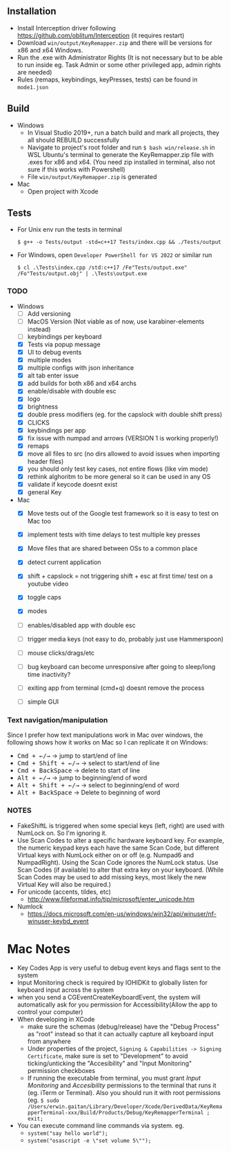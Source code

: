 ## Installation

- Install Interception driver following https://github.com/oblitum/Interception (it requires restart)
- Download `win/output/KeyRemapper.zip` and there will be versions for x86 and x64 Windows.
- Run the .exe with Administrator Rights (It is not necessary but to be able to run inside eg. Task Admin or some other privileged app, admin rights are needed)
- Rules (remaps, keybindings, keyPresses, tests) can be found in `mode1.json`

## Build

- Windows
  - In Visual Studio 2019+, run a batch build and mark all projects, they all should REBUILD successfully
  - Navigate to project's root folder and run `$ bash win/release.sh` in WSL Ubuntu's terminal to generate the KeyRemapper.zip file with .exes for x86 and x64. (You need zip installed in terminal, also not sure if this works with Powershell)
  - File `win/output/KeyRemapper.zip` is generated
- Mac
  - Open project with Xcode

## Tests

- For Unix env run the tests in terminal
  ```
  $ g++ -o Tests/output -std=c++17 Tests/index.cpp && ./Tests/output
  ```
- For Windows, open `Developer PowerShell for VS 2022` or similar run
  ```
  $ cl .\Tests\index.cpp /std:c++17 /Fe"Tests/output.exe" /Fo"Tests/output.obj" | .\Tests\output.exe
  ```

### TODO

- Windows
  - [ ] Add versioning
  - [ ] MacOS Version (Not viable as of now, use karabiner-elements instead)
  - [ ] keybindings per keyboard
  - [x] Tests via popup message
  - [x] UI to debug events
  - [x] multiple modes
  - [x] multiple configs with json inheritance
  - [x] alt tab enter issue
  - [x] add builds for both x86 and x64 archs
  - [x] enable/disable with double esc
  - [x] logo
  - [x] brightness
  - [x] double press modifiers (eg. for the capslock with double shift press)
  - [x] CLICKS
  - [x] keybindings per app
  - [x] fix issue with numpad and arrows (VERSION 1 is working properly!)
  - [x] remaps
  - [x] move all files to src (no dirs allowed to avoid issues when importing header files)
  - [x] you should only test key cases, not entire flows (like vim mode)
  - [x] rethink alghoritm to be more general so it can be used in any OS
  - [x] validate if keycode doesnt exist
  - [x] general Key

- Mac
  - [x] Move tests out of the Google test framework so it is easy to test on Mac too
  - [x] implement tests with time delays to test multiple key presses
  - [x] Move files that are shared between OSs to a common place
  - [x] detect current application
  - [x] shift + capslock = not triggering shift + esc at first time/ test on a youtube video
  - [x] toggle caps
  - [x] modes
  - [ ] enables/disabled app with double esc
  - [ ] trigger media keys (not easy to do, probably just use Hammerspoon)
  - [ ] mouse clicks/drags/etc
  - [ ] bug keyboard can become unresponsive after going to sleep/long time inactivity?
  - [ ] exiting app from terminal (cmd+q) doesnt remove the process
  - [ ] simple GUI


### Text navigation/manipulation

Since I prefer how text manipulations work in Mac over windows, the following shows how it works on Mac so I can replicate it on Windows:

- <kbd>Cmd + ←/→</kbd> → jump to start/end of line
- <kbd>Cmd + Shift + ←/→</kbd> → select to start/end of line
- <kbd>Cmd + BackSpace</kbd> → delete to start of line
- <kbd>Alt + ←/→</kbd> → jump to beginning/end of word
- <kbd>Alt + Shift + ←/→</kbd> → select to beginning/end of word
- <kbd>Alt + BackSpace</kbd> → Delete to beginning of word

### NOTES

- FakeShiftL is triggered when some special keys (left, right) are used with NumLock on. So I'm ignoring it.
- Use Scan Codes to alter a specific hardware keyboard key. For example, the numeric keypad keys each have the same Scan Code, but different Virtual keys with NumLock either on or off (e.g. Numpad6 and NumpadRight). Using the Scan Code ignores the NumLock status. Use Scan Codes (if available) to alter that extra key on your keyboard. (While Scan Codes may be used to add missing keys, most likely the new Virtual Key will also be required.)
- For unicode (accents, tildes, etc)
  - http://www.fileformat.info/tip/microsoft/enter_unicode.htm
- Numlock
  - https://docs.microsoft.com/en-us/windows/win32/api/winuser/nf-winuser-keybd_event

# Mac Notes

- Key Codes App is very useful to debug event keys and flags sent to the system
- Input Monitoring check is required by IOHIDKit to globally listen for keyboard input across the system
- when you send a CGEventCreateKeyboardEvent, the system will automatically ask for you permission for Accessibility(Allow the app to control your computer)
- When developing in XCode
  - make sure the schemas (debug/release) have the "Debug Process" as "root" instead so that it can actually capture all keyboard input from anywhere
  - Under properties of the project, `Signing & Capabilities -> Signing Certificate`, make sure is set to "Development" to avoid ticking/unticking the "Accesibility" and "Input Monitoring" permission checkboxes
  - If running the executable from terminal, you must grant *Input Monitoring* and *Accesibility* permissions to the terminal that runs it (eg. iTerm or Terminal). Also you should run it with root permissions (eg. `$ sudo /Users/erwin.gaitan/Library/Developer/Xcode/DerivedData/KeyRemapperTerminal-xxx/Build/Products/Debug/KeyRemapperTerminal ; exit;`
- You can execute command line commands via system. eg.
  - `system("say hello world");`
  - `system("osascript -e \"set volume 5\"");`
